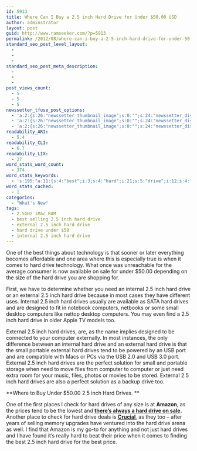 ```yaml
---
id: 5913
title: Where Can I Buy a 2.5 inch Hard Drive for Under $50.00 USD
author: adminstrator
layout: post
guid: http://www.ramseeker.com/?p=5913
permalink: /2012/08/where-can-i-buy-a-2-5-inch-hard-drive-for-under-50-00-usd/
standard_seo_post_level_layout:
  - 
  - 
  - 
standard_seo_post_meta_description:
  - 
  - 
  - 
post_views_count:
  - 5
  - 5
  - 5
newssetter_tfuse_post_options:
  - 'a:2:{s:26:"newssetter_thumbnail_image";s:0:"";s:24:"newssetter_disable_image";s:4:"true";}'
  - 'a:2:{s:26:"newssetter_thumbnail_image";s:0:"";s:24:"newssetter_disable_image";s:4:"true";}'
  - 'a:2:{s:26:"newssetter_thumbnail_image";s:0:"";s:24:"newssetter_disable_image";s:4:"true";}'
readability_ARI:
  - 5.4
readability_CLI:
  - 6.7
readability_LIX:
  - 27
word_stats_word_count:
  - 374
word_stats_keywords:
  - 's:195:"a:11:{s:4:"best";i:3;s:4:"hard";i:21;s:5:"drive";i:12;s:4:"need";i:3;s:8:"internal";i:3;s:4:"inch";i:9;s:8:"external";i:6;s:6:"drives";i:9;s:9:"computers";i:3;s:5:"small";i:3;s:8:"computer";i:3;}";'
word_stats_cached:
  - 1
categories:
  - "What's New"
tags:
  - 2.5GHz iMac RAM
  - best selling 2.5 inch hard drive
  - external 2.5 inch hard drive
  - hard drive under $50
  - internal 2.5 inch hard drive
---
```

<div style="float: right; margin-right: 5px;">
  <p>
    &nbsp;
  </p>
  
  <p>
    &nbsp;
  </p>
</div>

One of the best things about technology is that sooner or later everything becomes affordable and one area where this is especially true is when it comes to hard drive technology. What once was unreachable for the average consumer is now available on sale for under $50.00 depending on the size of the hard drive you are shopping for.

First, we have to determine whether you need an internal 2.5 inch hard drive or an external 2.5 inch hard drive because in most cases they have different uses. Internal 2.5 inch hard drives usually are available as SATA hard drives and are designed to fit in notebook computers, netbooks or some small desktop computers like nettop desktop computers. You may even find a 2.5 inch hard drive in older Apple TV models too.

External 2.5 inch hard drives, are, as the name implies designed to be connected to your computer externally. In most instances, the only difference between an internal hard drive and an external hard drive is that the small portable external hard drives tend to be powered by an USB port and are compatible with Macs or PCs via the USB 2.0 and USB 3.0 port. External 2.5 inch hard drives are the perfect solution for small and portable storage when need to move files from computer to computer or just need extra room for your music, files, photos or movies to be stored. External 2.5 inch hard drives are also a perfect solution as a backup drive too.

**Where to Buy Under $50.00 2.5 inch Hard Drives. **

One of the first places I check for hard drives of any size is at **<a>Amazon</a>**, as the prices tend to be the lowest and **[there&#8217;s always a hard drive on sale][1].** Another place to check for hard drive deals is [**Crucial**][2], as they too &#8211; after years of selling memory upgrades have ventured into the hard drive arena as well. I find that Amazon is my go-to for anything and not just hard drives and I have found it&#8217;s really hard to beat their price when it comes to finding the best 2.5 inch hard drive for the best price.

 [1]: http://www.amazon.com/mn/search/?_encoding=UTF8&camp=1789&creative=390957&field-keywords=2.5%20inch%20hard%20drive&linkCode=ur2&sprefix=2.5%20inch%2Caps%2C251&tag=ramseeker-20&url=search-alias%3Daps
 [2]: http://www.anrdoezrs.net/click-1548159-10273954